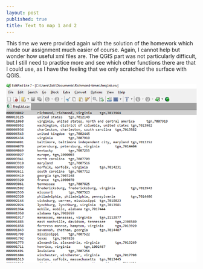 ```yaml
---
layout: post
published: true
title: Text to map 1 and 2
---
```

This time we were provided again with the solution of the homework which made our assignment much easier of course. Again, I cannot help but wonder how useful xml files are. The QGIS part was not particularly difficult, but I still need to practice more and see which other functions there are that I could use, as I have the feeling that we only scratched the surface with QGIS.

![frequency_list.PNG](/img/frequency_list.PNG)

